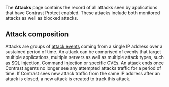 
<!--
title: "About Attacks"
description: "Overview of attacks in UI"
tags: "user attacks overview ui"
-->


The **Attacks** page contains the record of all attacks seen by applications that have Contrast Protect enabled. These attacks include both monitored attacks as well as blocked attacks.

## Attack composition

Attacks are groups of [attack events](user-attacks.html#monitor) coming from a single IP address over a sustained period of time. An attack can be comprised of events that target multiple applications, multiple servers as well as multiple attack types, such as SQL Injection, Command Injection or specific CVEs. An attack ends once Contrast agents no longer see any attempted attacks traffic for a period of time. If Contrast sees new attack traffic from the same IP address after an attack is closed, a new attack is created to track this attack.


